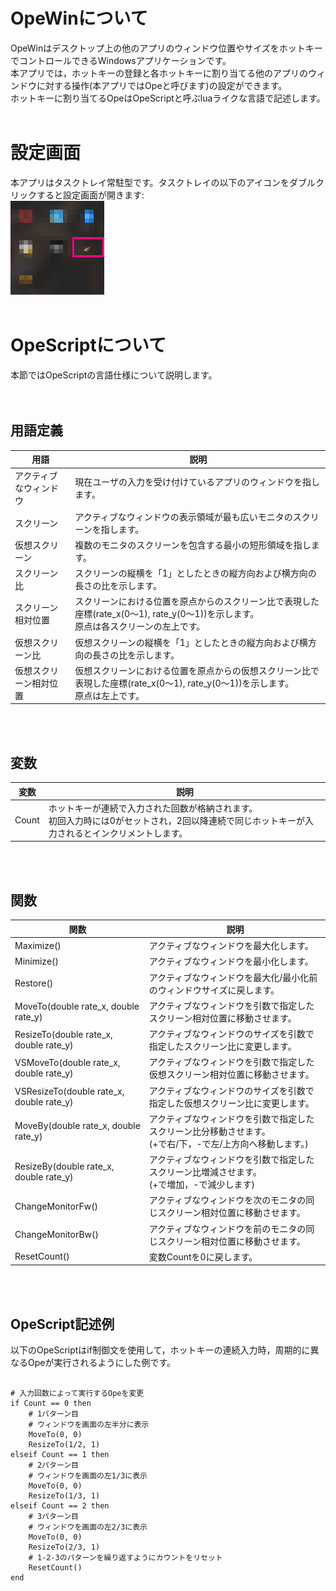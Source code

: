 
# OpeWinについて 

OpeWinはデスクトップ上の他のアプリのウィンドウ位置やサイズをホットキーでコントロールできるWindowsアプリケーションです。<br/>
本アプリでは，ホットキーの登録と各ホットキーに割り当てる他のアプリのウィンドウに対する操作(本アプリではOpeと呼びます)の設定ができます。<br/>
ホットキーに割り当てるOpeはOpeScriptと呼ぶluaライクな言語で記述します。
<br/>
<br/>

# 設定画面
本アプリはタスクトレイ常駐型です。タスクトレイの以下のアイコンをダブルクリックすると設定画面が開きます:<br/>
![icon](img/notification_area_icon.png)
<br/>
<br/>

# OpeScriptについて
本節ではOpeScriptの言語仕様について説明します。<br/>
<br/>
<br/>

## 用語定義

|用語|説明|
|---|---|
|アクティブなウィンドウ|現在ユーザの入力を受け付けているアプリのウィンドウを指します。|
|スクリーン            |アクティブなウィンドウの表示領域が最も広いモニタのスクリーンを指します。|
|仮想スクリーン        |複数のモニタのスクリーンを包含する最小の短形領域を指します。|
|スクリーン比          |スクリーンの縦横を「1」としたときの縦方向および横方向の長さの比を示します。
|スクリーン相対位置    |スクリーンにおける位置を原点からのスクリーン比で表現した座標(rate_x(0～1), rate_y(0～1))を示します。<br/> 原点は各スクリーンの左上です。|
|仮想スクリーン比          |仮想スクリーンの縦横を「1」としたときの縦方向および横方向の長さの比を示します。
|仮想スクリーン相対位置    |仮想スクリーンにおける位置を原点からの仮想スクリーン比で表現した座標(rate_x(0～1), rate_y(0～1))を示します。<br/> 原点は左上です。|

<br/>
<br/>

## 変数
|変数 |説明 |
|---|---|
|Count |ホットキーが連続で入力された回数が格納されます。<br/>初回入力時には0がセットされ，2回以降連続で同じホットキーが入力されるとインクリメントします。|
<br/>
<br/>

## 関数
|関数 |説明 |
|---|---|
|Maximize()                              |アクティブなウィンドウを最大化します。 |
|Minimize()                              |アクティブなウィンドウを最小化します。 |
|Restore()                               |アクティブなウィンドウを最大化/最小化前のウィンドウサイズに戻します。 |
|MoveTo(double rate_x, double rate_y)    |アクティブなウィンドウを引数で指定したスクリーン相対位置に移動させます。|
|ResizeTo(double rate_x, double rate_y)  |アクティブなウィンドウのサイズを引数で指定したスクリーン比に変更します。|
|VSMoveTo(double rate_x, double rate_y)  |アクティブなウィンドウを引数で指定した仮想スクリーン相対位置に移動させます。|
|VSResizeTo(double rate_x, double rate_y)|アクティブなウィンドウのサイズを引数で指定した仮想スクリーン比に変更します。|
|MoveBy(double rate_x, double rate_y)    |アクティブなウィンドウを引数で指定したスクリーン比分移動させます。<br/>(+で右/下，-で左/上方向へ移動します。)|
|ResizeBy(double rate_x, double rate_y)  |アクティブなウィンドウを引数で指定したスクリーン比増減させます。<br/>(+で増加，-で減少します)|
|ChangeMonitorFw()                       |アクティブなウィンドウを次のモニタの同じスクリーン相対位置に移動させます。|
|ChangeMonitorBw()                       |アクティブなウィンドウを前のモニタの同じスクリーン相対位置に移動させます。|
|ResetCount()                            |変数Countを0に戻します。|

<br/>
<br/>

## OpeScript記述例

以下のOpeScriptはif制御文を使用して，ホットキーの連続入力時，周期的に異なるOpeが実行されるようにした例です。

```

# 入力回数によって実行するOpeを変更
if Count == 0 then
	# 1パターン目
	# ウィンドウを画面の左半分に表示
	MoveTo(0, 0)
	ResizeTo(1/2, 1)
elseif Count == 1 then
	# 2パターン目
	# ウィンドウを画面の左1/3に表示
	MoveTo(0, 0)
	ResizeTo(1/3, 1)
elseif Count == 2 then
	# 3パターン目
	# ウィンドウを画面の左2/3に表示
	MoveTo(0, 0)
	ResizeTo(2/3, 1)
    # 1-2-3のパターンを繰り返すようにカウントをリセット
	ResetCount()
end

```

